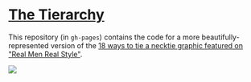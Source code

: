 # [The Tierarchy](http://ifreecarve.github.io/tierarchy/)

This repository (in `gh-pages`) contains the code for a more beautifully-represented version of the [18 ways to tie a necktie graphic featured on "Real Men Real Style"](http://www.realmenrealstyle.com/how-to-tie-necktie-chart/).

[![](http://ifreecarve.github.io/tierarchy/example.png)](http://ifreecarve.github.io/tierarchy/)
